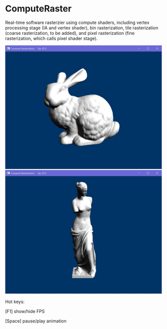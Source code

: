 # ComputeRaster
Real-time software rasterzier using compute shaders, including vertex processing stage (IA and vertex shader), bin rasterization, tile rasterization (coarse rasterization, to be added), and pixel rasterization (fine rasterization, which calls pixel shader stage).

![Bunny result](https://github.com/StarsX/ComputeRaster/blob/master/Doc/Images/Bunny.jpg "Bunny raterized rendering result")
![Venus result](https://github.com/StarsX/ComputeRaster/blob/master/Doc/Images/Venus.jpg "Venus raterized rendering result")

Hot keys:

[F1] show/hide FPS

[Space] pause/play animation
